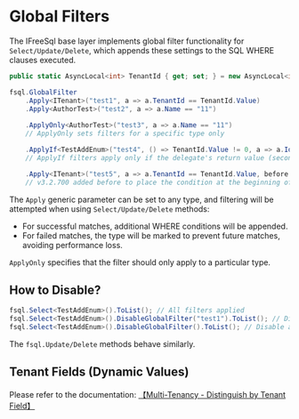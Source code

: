 # Global Filters

The IFreeSql base layer implements global filter functionality for `Select/Update/Delete`, which appends these settings to the SQL WHERE clauses executed.

```csharp
public static AsyncLocal<int> TenantId { get; set; } = new AsyncLocal<int>();

fsql.GlobalFilter
    .Apply<ITenant>("test1", a => a.TenantId == TenantId.Value)
    .Apply<AuthorTest>("test2", a => a.Name == "11")
    
    .ApplyOnly<AuthorTest>("test3", a => a.Name == "11")
    // ApplyOnly sets filters for a specific type only

    .ApplyIf<TestAddEnum>("test4", () => TenantId.Value != 0, a => a.Id == TenantId.Value);
    // ApplyIf filters apply only if the delegate's return value (second parameter) is true

    .Apply<ITenant>("test5", a => a.TenantId == TenantId.Value, before: true)
    // v3.2.700 added before to place the condition at the beginning of the WHERE clause
```

The `Apply` generic parameter can be set to any type, and filtering will be attempted when using `Select/Update/Delete` methods:

- For successful matches, additional WHERE conditions will be appended.
- For failed matches, the type will be marked to prevent future matches, avoiding performance loss.

`ApplyOnly` specifies that the filter should only apply to a particular type.

## How to Disable?

```csharp
fsql.Select<TestAddEnum>().ToList(); // All filters applied
fsql.Select<TestAddEnum>().DisableGlobalFilter("test1").ToList(); // Disable filter "test1"
fsql.Select<TestAddEnum>().DisableGlobalFilter().ToList(); // Disable all filters
```

The `fsql.Update/Delete` methods behave similarly.

## Tenant Fields (Dynamic Values)

Please refer to the documentation: [【Multi-Tenancy - Distinguish by Tenant Field】](multi-tenancy.md#approach-1-tenant-field-differentiation)